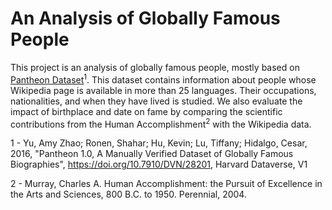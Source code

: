 # An Analysis of Globally Famous People
This project is an analysis of globally famous people, mostly based on [Pantheon Dataset](https://dataverse.harvard.edu/dataset.xhtml?persistentId=doi:10.7910/DVN/28201)<sup>1</sup>. This dataset contains information about people whose Wikipedia page is available in more than 25 languages. Their occupations, nationalities, and when they have lived is studied. We also evaluate the impact of birthplace and date on fame by comparing the scientific contributions from the Human Accomplishment<sup>2</sup> with the Wikipedia data.



1 - Yu, Amy Zhao; Ronen, Shahar; Hu, Kevin; Lu, Tiffany; Hidalgo, Cesar, 2016, "Pantheon 1.0, A Manually Verified Dataset of Globally Famous Biographies", https://doi.org/10.7910/DVN/28201, Harvard Dataverse, V1

2 - Murray, Charles A. Human Accomplishment: the Pursuit of Excellence in the Arts and Sciences, 800 B.C. to 1950. Perennial, 2004.